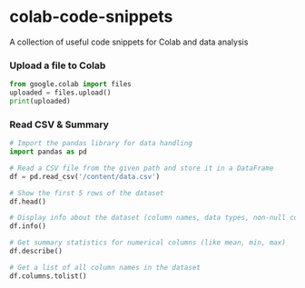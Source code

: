 # colab-code-snippets
A collection of useful code snippets for Colab and data analysis

### Upload a file to Colab
```py
from google.colab import files
uploaded = files.upload()
print(uploaded)
```
### Read CSV & Summary
```py
# Import the pandas library for data handling
import pandas as pd

# Read a CSV file from the given path and store it in a DataFrame
df = pd.read_csv('/content/data.csv')

# Show the first 5 rows of the dataset
df.head()

# Display info about the dataset (column names, data types, non-null counts)
df.info()

# Get summary statistics for numerical columns (like mean, min, max)
df.describe()

# Get a list of all column names in the dataset
df.columns.tolist()
```
